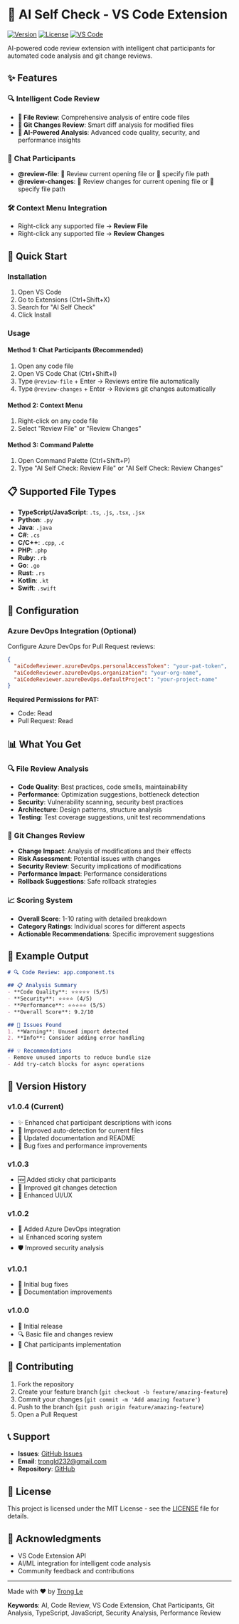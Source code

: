 # 🤖 AI Self Check - VS Code Extension

[![Version](https://img.shields.io/badge/version-1.0.4-blue.svg)](https://github.com/trongld230289/ai-self-check)
[![License](https://img.shields.io/badge/license-MIT-green.svg)](LICENSE)
[![VS Code](https://img.shields.io/badge/VS%20Code-1.90.0+-purple.svg)](https://code.visualstudio.com/)

AI-powered code review extension with intelligent chat participants for automated code analysis and git change reviews.

## ✨ Features

### 🔍 **Intelligent Code Review**
- **📄 File Review**: Comprehensive analysis of entire code files
- **🔄 Git Changes Review**: Smart diff analysis for modified files
- **🤖 AI-Powered Analysis**: Advanced code quality, security, and performance insights

### 💬 **Chat Participants**
- **@review-file**: 📄 Review current opening file or 🔗 specify file path
- **@review-changes**: 🔄 Review changes for current opening file or 🔗 specify file path

### 🛠️ **Context Menu Integration**
- Right-click any supported file → **Review File**
- Right-click any supported file → **Review Changes**

## 🚀 Quick Start

### Installation
1. Open VS Code
2. Go to Extensions (Ctrl+Shift+X)
3. Search for "AI Self Check"
4. Click Install

### Usage

#### **Method 1: Chat Participants (Recommended)**
1. Open any code file
2. Open VS Code Chat (Ctrl+Shift+I)
3. Type `@review-file` + Enter → Reviews entire file automatically
4. Type `@review-changes` + Enter → Reviews git changes automatically

#### **Method 2: Context Menu**
1. Right-click on any code file
2. Select "Review File" or "Review Changes"

#### **Method 3: Command Palette**
1. Open Command Palette (Ctrl+Shift+P)
2. Type "AI Self Check: Review File" or "AI Self Check: Review Changes"

## 📋 Supported File Types

- **TypeScript/JavaScript**: `.ts`, `.js`, `.tsx`, `.jsx`
- **Python**: `.py`
- **Java**: `.java`
- **C#**: `.cs`
- **C/C++**: `.cpp`, `.c`
- **PHP**: `.php`
- **Ruby**: `.rb`
- **Go**: `.go`
- **Rust**: `.rs`
- **Kotlin**: `.kt`
- **Swift**: `.swift`

## 🔧 Configuration

### Azure DevOps Integration (Optional)
Configure Azure DevOps for Pull Request reviews:

```json
{
  "aiCodeReviewer.azureDevOps.personalAccessToken": "your-pat-token",
  "aiCodeReviewer.azureDevOps.organization": "your-org-name",
  "aiCodeReviewer.azureDevOps.defaultProject": "your-project-name"
}
```

**Required Permissions for PAT:**
- Code: Read
- Pull Request: Read

## 📊 What You Get

### 🔍 **File Review Analysis**
- **Code Quality**: Best practices, code smells, maintainability
- **Performance**: Optimization suggestions, bottleneck detection
- **Security**: Vulnerability scanning, security best practices
- **Architecture**: Design patterns, structure analysis
- **Testing**: Test coverage suggestions, unit test recommendations

### 🔄 **Git Changes Review**
- **Change Impact**: Analysis of modifications and their effects
- **Risk Assessment**: Potential issues with changes
- **Security Review**: Security implications of modifications
- **Performance Impact**: Performance considerations
- **Rollback Suggestions**: Safe rollback strategies

### 📈 **Scoring System**
- **Overall Score**: 1-10 rating with detailed breakdown
- **Category Ratings**: Individual scores for different aspects
- **Actionable Recommendations**: Specific improvement suggestions

## 🎯 Example Output

```markdown
# 🔍 Code Review: app.component.ts

## 📋 Analysis Summary
- **Code Quality**: ⭐⭐⭐⭐⭐ (5/5)
- **Security**: ⭐⭐⭐⭐ (4/5)
- **Performance**: ⭐⭐⭐⭐⭐ (5/5)
- **Overall Score**: 9.2/10

## 🚨 Issues Found
1. **Warning**: Unused import detected
2. **Info**: Consider adding error handling

## 💡 Recommendations
- Remove unused imports to reduce bundle size
- Add try-catch blocks for async operations
```

## 🔄 Version History

### v1.0.4 (Current)
- ✨ Enhanced chat participant descriptions with icons
- 🔧 Improved auto-detection for current files
- 📄 Updated documentation and README
- 🐛 Bug fixes and performance improvements

### v1.0.3
- 🆕 Added sticky chat participants
- 🔄 Improved git changes detection
- 🎨 Enhanced UI/UX

### v1.0.2
- 🔧 Added Azure DevOps integration
- 📊 Enhanced scoring system
- 🛡️ Improved security analysis

### v1.0.1
- 🐛 Initial bug fixes
- 📝 Documentation improvements

### v1.0.0
- 🎉 Initial release
- 🔍 Basic file and changes review
- 💬 Chat participants implementation

## 🤝 Contributing

1. Fork the repository
2. Create your feature branch (`git checkout -b feature/amazing-feature`)
3. Commit your changes (`git commit -m 'Add amazing feature'`)
4. Push to the branch (`git push origin feature/amazing-feature`)
5. Open a Pull Request

## 📞 Support

- **Issues**: [GitHub Issues](https://github.com/trongld230289/ai-self-check/issues)
- **Email**: trongld232@gmail.com
- **Repository**: [GitHub](https://github.com/trongld230289/ai-self-check)

## 📜 License

This project is licensed under the MIT License - see the [LICENSE](LICENSE) file for details.

## 🙏 Acknowledgments

- VS Code Extension API
- AI/ML integration for intelligent code analysis
- Community feedback and contributions

---

Made with ❤️ by [Trong Le](https://github.com/trongld230289)

**Keywords**: AI, Code Review, VS Code Extension, Chat Participants, Git Analysis, TypeScript, JavaScript, Security Analysis, Performance Review
